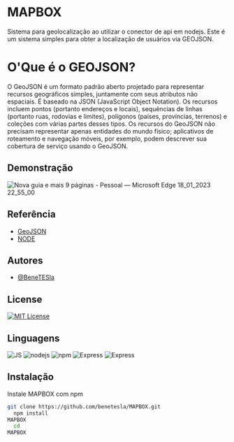 # MAPBOX

Sistema para geolocalização ao utilizar o conector de api em nodejs.
Este é  um sistema simples para obter a localização de usuários via GEOJSON.
# O'Que é o GEOJSON?
O GeoJSON é um formato padrão aberto projetado para representar recursos geográficos simples, juntamente com seus atributos não espaciais. É baseado na JSON (JavaScript Object Notation). Os recursos incluem pontos (portanto endereços e locais), sequências de linhas (portanto ruas, rodovias e limites), polígonos (países, províncias, terrenos) e coleções com várias partes desses tipos. Os recursos do GeoJSON não precisam representar apenas entidades do mundo físico; aplicativos de roteamento e navegação móveis, por exemplo, podem descrever sua cobertura de serviço usando o GeoJSON.

## Demonstração 

![Nova guia e mais 9 páginas - Pessoal — Microsoft​ Edge 18_01_2023 22_55_00](https://user-images.githubusercontent.com/78994881/213337312-38e2228b-0304-4fe3-acdf-3611f343eef6.png)


## Referência

 - [GeoJSON](https://geojson.org/)
 - [NODE](https://nodejs.org/en/)
 

## Autores

- [@BeneTESla](https://github.com/benetesla)




## License

[![MIT License](https://img.shields.io/badge/License-MIT-green.svg)](https://choosealicense.com/licenses/mit/)


## Linguagens 

![JS](https://img.shields.io/badge/JavaScript-323330?style=for-the-badge&logo=javascript&logoColor=F7DF1E)
![nodejs](https://img.shields.io/badge/Node.js-339933?style=for-the-badge&logo=nodedotjs&logoColor=white)
![npm](https://img.shields.io/badge/npm-CB3837?style=for-the-badge&logo=npm&logoColor=white)
![Express](https://img.shields.io/badge/Express.js-000000?style=for-the-badge&logo=express&logoColor=white)
![Express](https://img.shields.io/badge/MongoDB-4EA94B?style=for-the-badge&logo=mongodb&logoColor=white)

## Instalação

Instale 
MAPBOX com npm

```bash
git clone https://github.com/benetesla/MAPBOX.git
  npm install 
MAPBOX
  cd 
MAPBOX
```
    
